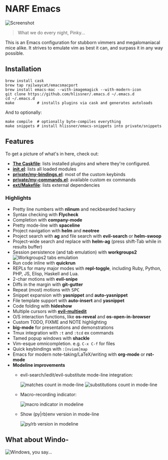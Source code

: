 # NARF Emacs
![Screenshot](/../screenshots/main.png?raw=true)

> What we do every night, Pinky...

This is an Emacs configuration for stubborn vimmers and megalomaniacal mice alike. It
strives to emulate vim as best it can, and surpass it in any way possible.

## Installation

```
brew install cask
brew tap railwaycat/emacsmacport
brew install emacs-mac --with-imagemagick --with-modern-icon
git clone https://github.com/hlissner/.emacs.d ~/.emacs.d
cd ~/.emacs.d
make          # installs plugins via cask and generates autoloads
```

And to optionally:

```
make compile  # optionally byte-compiles everything
make snippets # install hlissner/emacs-snippets into private/snippets
```

## Features

To get a picture of what's in here, check out:

* **[The Caskfile](Cask)**: lists installed plugins and where they're configured.
* **[init.el](init.el)**: lists all loaded modules
* **[private/my-bindings.el]**: most of the custom keybinds
* **[private/my-commands.el]**: available custom ex commands
* **[ext/Makefile](ext/Makefile)**: lists external dependencies

### Highlights

* Pretty line numbers with **nlinum** and neckbearded hackery
* Syntax checking with **Flycheck**
* Completion with **company-mode**
* Pretty mode-line with **spaceline**
* Project navigation with **helm** and **neotree**
* Project search with **ag** and file search with **evil-search** or **helm-swoop**
* Project-wide search and replace with **helm-ag** (press shift-Tab while in results
  buffer)
* Session persistence (and tab emulation) with **workgroups2**
  ![Workgroups2 tabs emulation](/../screenshots/tabs.png?raw=true)
* Run code inline with **quickrun**
* REPLs for many major modes with **repl-toggle**, including Ruby, Python,
  PHP, JS, Elisp, Haskell and Lua.
* 2-char motions with **evil-snipe**
* Diffs in the margin with **git-gutter**
* Repeat (most) motions with <kbd>SPC</kbd>
* Snippet expansion with **yasnippet** and **auto-yasnippet**
* File template support with **auto-insert** and **yasnippet**
* Code folding with **hideshow**
* Multiple cursors with **[evil-multiedit]**
* O/S interaction functions, like **os-reveal** and **os-open-in-browser**
* Custom TODO, FIXME and NOTE highlighting
* **big-mode** for presentations and demonstrations
* Tmux integration with `:t` and `:tcd` ex commands
* Tamed popup windows with **shackle**
* Vim-esque omnicompletion. e.g. `C-x C-f` for files
* Quick keybindings with `:[nviom]map`
* Emacs for modern note-taking/LaTeX/writing with **org-mode** or **rst-mode**
* **Modeline improvements**
  * evil-search/iedit/evil-substitute mode-line integration:

    ![matches count in mode-line](/../screenshots/search.png?raw=true)
    ![substitutions count in mode-line](/../screenshots/subst.png?raw=true)
  * Macro-recording indicator:

    ![macro indicator in modeline](/../screenshots/macro.png?raw=true)
  * Show (py|rb)env version in mode-line

    ![py/rb version in modeline](/../screenshots/version.png?raw=true)

## What about Windo-
![Windows, you say...](http://i3.kym-cdn.com/photos/images/newsfeed/000/549/293/504.gif)


 [private/my-bindings.el]: private/my-bindings.el
 [private/my-commands.el]: private/my-commands.el
 [evil-mc]: https://github.com/gabesoft/evil-mc
 [multiple-cursors]: https://github.com/magnars/multiple-cursors.el
 [evil-multiedit]: https://github.com/hlissner/evil-multiedit
